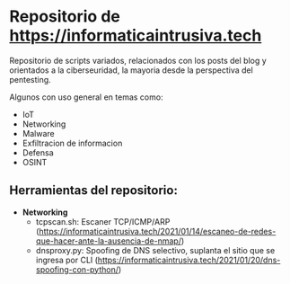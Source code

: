 # **Repositorio de https://informaticaintrusiva.tech**

Repositorio de scripts variados, relacionados con los posts del blog y orientados a la ciberseuridad, la mayoria desde la perspectiva del pentesting. 

Algunos con uso general en temas como:

* IoT
* Networking
* Malware
* Exfiltracion de informacion
* Defensa
* OSINT

## **Herramientas del repositorio:**

* **Networking**
  * tcpscan.sh: Escaner TCP/ICMP/ARP (https://informaticaintrusiva.tech/2021/01/14/escaneo-de-redes-que-hacer-ante-la-ausencia-de-nmap/)
  * dnsproxy.py: Spoofing de DNS selectivo, suplanta el sitio que se ingresa por CLI (https://informaticaintrusiva.tech/2021/01/20/dns-spoofing-con-python/)






